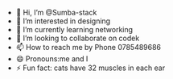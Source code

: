 - 👋 Hi, I’m @Sumba-stack
- 👀 I’m interested in designing 
- 🌱 I’m currently learning networking 
- 💞️ I’m looking to collaborate on codek
- 📫 How to reach me by Phone 0785489686
- 😄 Pronouns:me and I
- ⚡ Fun fact: cats have 32 muscles in each ear

<!---
Sumba-stack/Sumba-stack is a ✨ special ✨ repository because its `README.md` (this file) appears on your GitHub profile.
You can click the Preview link to take a look at your changes.
--->
